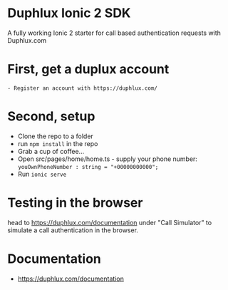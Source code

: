 # Duphlux Ionic 2 SDK

A fully working Ionic 2 starter for call based authentication requests with Duphlux.com

# First, get a duplux account
    - Register an account with https://duphlux.com/
    
# Second, setup

  - Clone the repo to a folder
  - run `npm install` in the repo
  - Grab a cup of coffee...
  - Open src/pages/home/home.ts - supply your phone number:
`youOwnPhoneNumber : string = "+00000000000"; `
  - Run `ionic serve`

# Testing in the browser
head to https://duphlux.com/documentation under "Call Simulator" to simulate a call authentication in the browser.

# Documentation
  - https://duphlux.com/documentation